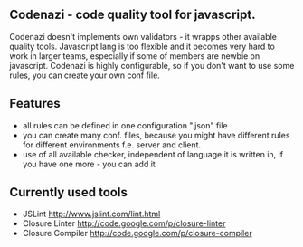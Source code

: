 ## Codenazi - code quality tool for javascript.

Codenazi doesn't implements own validators - it wrapps other available quality tools. 
Javascript lang is too flexible and it becomes very hard to work in larger teams, especially if some of members are newbie on javascript.
Codenazi is highly configurable, so if you don't want to use some rules, you can create your own conf file.

## Features
- all rules can be defined in one configuration ".json" file
- you can create many conf. files, because you might have different rules for different environments f.e. server and client.
- use of all available checker, independent of language it is written in, if you have one more - you can add it

## Currently used tools
  - JSLint http://www.jslint.com/lint.html
  - Closure Linter http://code.google.com/p/closure-linter
  - Closure Compiler http://code.google.com/p/closure-compiler

